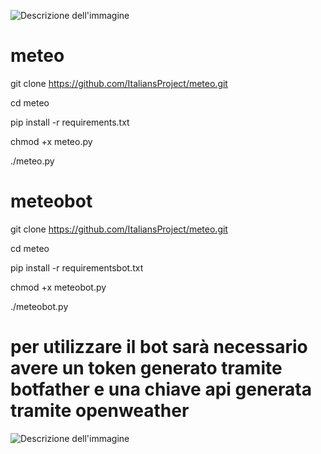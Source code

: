 ![Descrizione dell'immagine](https://i.postimg.cc/YS0kqhh6/IMG-20240417-161303-455.jpg)

# meteo

git clone https://github.com/ItaliansProject/meteo.git

cd meteo

pip install -r requirements.txt

chmod +x meteo.py

./meteo.py

# meteobot

git clone https://github.com/ItaliansProject/meteo.git

cd meteo

pip install -r requirementsbot.txt

chmod +x meteobot.py

./meteobot.py

# per utilizzare il bot sarà necessario avere un token generato tramite botfather e una chiave api generata tramite openweather

![Descrizione dell'immagine](https://i.postimg.cc/L5XjxkXq/IMG-20240417-185052-826.jpg)